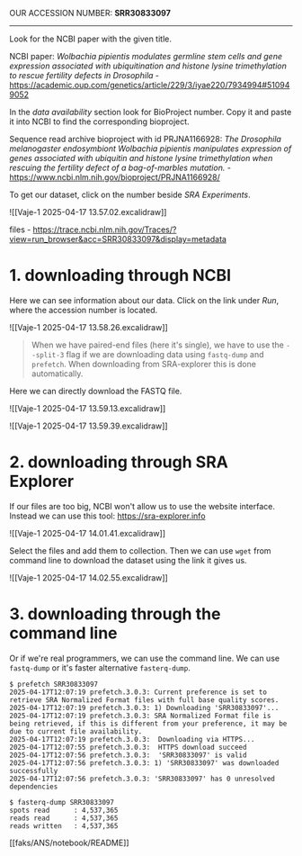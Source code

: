 OUR ACCESSION NUMBER: **SRR30833097**

---

Look for the NCBI paper with the given title.

NCBI paper: *Wolbachia pipientis modulates germline stem cells and gene expression associated with ubiquitination and histone lysine trimethylation to rescue fertility defects in Drosophila* - https://academic.oup.com/genetics/article/229/3/iyae220/7934994#510949052

In the *data availability* section look for BioProject number. Copy it and paste it into NCBI to find the corresponding bioproject.

Sequence read archive bioproject with id PRJNA1166928: *The Drosophila melanogaster endosymbiont Wolbachia pipientis manipulates expression of genes associated with ubiquitin and histone lysine trimethylation when rescuing the fertility defect of a bag-of-marbles mutation.* - https://www.ncbi.nlm.nih.gov/bioproject/PRJNA1166928/

To get our dataset, click on the number beside *SRA Experiments*.

![[Vaje-1 2025-04-17 13.57.02.excalidraw]]

files - https://trace.ncbi.nlm.nih.gov/Traces/?view=run_browser&acc=SRR30833097&display=metadata

# 1. downloading through NCBI

Here we can see information about our data. Click on the link under *Run*, where the accession number is located.

![[Vaje-1 2025-04-17 13.58.26.excalidraw]]

> When we have paired-end files (here it's single), we have to use the `--split-3` flag if we are downloading data using `fastq-dump` and `prefetch`. When downloading from SRA-explorer this is done automatically.

Here we can directly download the FASTQ file.

![[Vaje-1 2025-04-17 13.59.13.excalidraw]]

![[Vaje-1 2025-04-17 13.59.39.excalidraw]]

# 2. downloading through SRA Explorer

If our files are too big, NCBI won't allow us to use the website interface. Instead we can use this tool: https://sra-explorer.info

![[Vaje-1 2025-04-17 14.01.41.excalidraw]]

Select the files and add them to collection. Then we can use `wget` from command line to download the dataset using the link it gives us.

![[Vaje-1 2025-04-17 14.02.55.excalidraw]]

# 3. downloading through the command line

Or if we're real programmers, we can use the command line. We can use `fastq-dump` or it's faster alternative `fasterq-dump`.

```
$ prefetch SRR30833097
2025-04-17T12:07:19 prefetch.3.0.3: Current preference is set to retrieve SRA Normalized Format files with full base quality scores.
2025-04-17T12:07:19 prefetch.3.0.3: 1) Downloading 'SRR30833097'...
2025-04-17T12:07:19 prefetch.3.0.3: SRA Normalized Format file is being retrieved, if this is different from your preference, it may be due to current file availability.
2025-04-17T12:07:19 prefetch.3.0.3:  Downloading via HTTPS...
2025-04-17T12:07:55 prefetch.3.0.3:  HTTPS download succeed
2025-04-17T12:07:56 prefetch.3.0.3:  'SRR30833097' is valid
2025-04-17T12:07:56 prefetch.3.0.3: 1) 'SRR30833097' was downloaded successfully
2025-04-17T12:07:56 prefetch.3.0.3: 'SRR30833097' has 0 unresolved dependencies

$ fasterq-dump SRR30833097
spots read      : 4,537,365
reads read      : 4,537,365
reads written   : 4,537,365
```

[[faks/ANS/notebook/README]]
